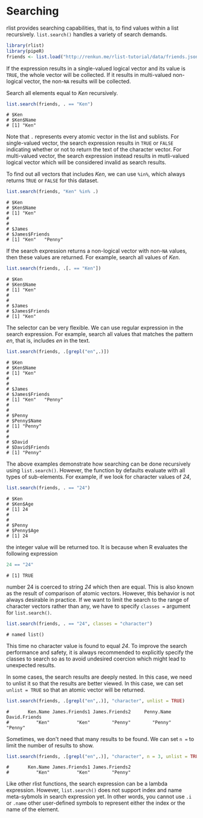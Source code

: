 

# Searching

rlist provides searching capabilities, that is, to find values within a list recursively. `list.search()` handles a variety of search demands. 


```r
library(rlist)
library(pipeR)
friends <- list.load("http://renkun.me/rlist-tutorial/data/friends.json")
```

If the expression results in a single-valued logical vector and its value is `TRUE`, the whole vector will be collected. If it results in multi-valued non-logical vector, the non-`NA` results will be collected. 

Search all elements equal to *Ken* recursively.


```r
list.search(friends, . == "Ken")
```

```
# $Ken
# $Ken$Name
# [1] "Ken"
```

Note that `.` represents every atomic vector in the list and sublists. For single-valued vector, the search expression results in `TRUE` or `FALSE` indicating whether or not to return the text of the character vector. For multi-valued vector, the search expression instead results in mutli-valued logical vector which will be considered invalid as search results.

To find out all vectors that includes *Ken*, we can use `%in%`, which always returns `TRUE` or `FALSE` for this dataset.


```r
list.search(friends, "Ken" %in% .)
```

```
# $Ken
# $Ken$Name
# [1] "Ken"
# 
# 
# $James
# $James$Friends
# [1] "Ken"   "Penny"
```

If the search expression returns a non-logical vector with non-`NA` values, then these values are returned. For example, search all values of *Ken*.


```r
list.search(friends, .[. == "Ken"])
```

```
# $Ken
# $Ken$Name
# [1] "Ken"
# 
# 
# $James
# $James$Friends
# [1] "Ken"
```

The selector can be very flexible. We can use regular expression in the search expression. For example, search all values that matches the pattern *en*, that is, includes *en* in the text.


```r
list.search(friends, .[grepl("en",.)])
```

```
# $Ken
# $Ken$Name
# [1] "Ken"
# 
# 
# $James
# $James$Friends
# [1] "Ken"   "Penny"
# 
# 
# $Penny
# $Penny$Name
# [1] "Penny"
# 
# 
# $David
# $David$Friends
# [1] "Penny"
```

The above examples demonstrate how searching can be done recursively using `list.search()`. However, the function by defaults evaluate with all types of sub-elements. For example, if we look for character values of *24*,


```r
list.search(friends, . == "24")
```

```
# $Ken
# $Ken$Age
# [1] 24
# 
# 
# $Penny
# $Penny$Age
# [1] 24
```

the integer value will be returned too. It is because when R evaluates the following expression


```r
24 == "24"
```

```
# [1] TRUE
```

number 24 is coerced to string *24* which then are equal. This is also known as the result of comparison of atomic vectors. However, this behavior is not always desirable in practice. If we want to limit the search to the range of character vectors rather than any, we have to specify `classes =` argument for `list.search()`.


```r
list.search(friends, . == "24", classes = "character")
```

```
# named list()
```

This time no character value is found to equal *24*. To improve the search performance and safety, it is always recommended to explicitly specify the classes to search so as to avoid undesired coercion which might lead to unexpected results.

In some cases, the search results are deeply nested. In this case, we need to unlist it so that the results are better viewed. In this case, we can set `unlist = TRUE` so that an atomic vector will be returned.


```r
list.search(friends, .[grepl("en",.)], "character", unlist = TRUE)
```

```
#       Ken.Name James.Friends1 James.Friends2     Penny.Name  David.Friends 
#          "Ken"          "Ken"        "Penny"        "Penny"        "Penny"
```

Sometimes, we don't need that many results to be found. We can set `n =` to limit the number of results to show.


```r
list.search(friends, .[grepl("en",.)], "character", n = 3, unlist = TRUE)
```

```
#       Ken.Name James.Friends1 James.Friends2 
#          "Ken"          "Ken"        "Penny"
```

Like other rlist functions, the search expression can be a lambda expression. However, `list.search()` does not support index and name meta-sybmols in search expression yet. In other words, you cannot use `.i` or `.name` other user-defined symbols to represent either the index or the name of the element.
